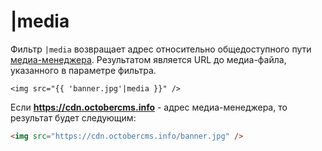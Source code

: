 # |media

Фильтр `|media` возвращает адрес относительно общедоступного пути [медиа-менеджера](../cms/mediamanager.md). Результатом является URL до медиа-файла, указанного в параметре фильтра.

```twig
<img src="{{ 'banner.jpg'|media }}" />
```

Если __https://cdn.octobercms.info__ - адрес медиа-менеджера, то результат будет следующим:

```html
<img src="https://cdn.octobercms.info/banner.jpg" />
```
